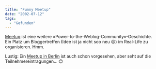 ```yaml
---
title: "Funny Meetup"
date: "2002-07-12"
tags:
  - "Gefunden"
---
```


[Meetup](http://blog.meetup.com/) ist eine weitere »Power-to-the-Weblog-Community«-Geschichte. Ein Platz um Bloggertreffen (Idee ist ja nicht soo neu :wink:) im Real-Life zu organisieren. Hmm.

Lustig: Ein [Meetup in Berlin](http://blog.meetup.com/?country=1061&setLocale=0&localeId=859&zip=&=continue) ist auch schon vorgesehen, aber seht auf die Teilnehmereintragungen… :wink:
